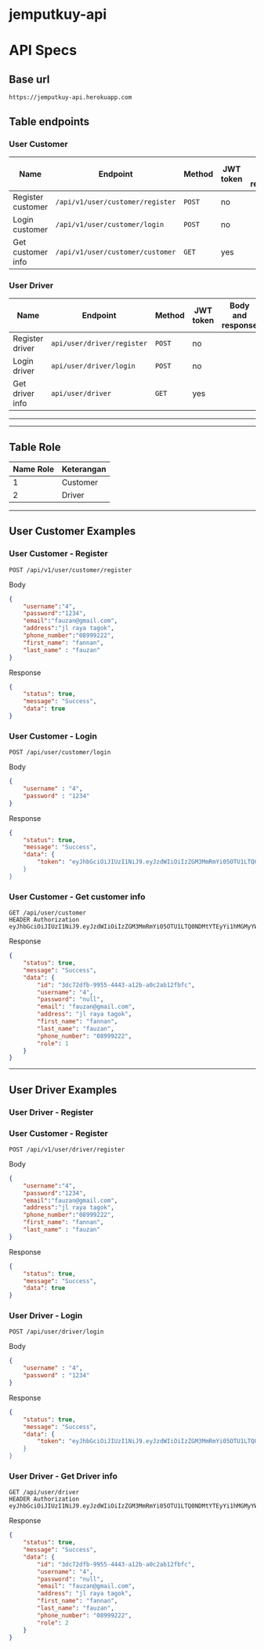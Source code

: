 # jemputkuy-api

# API Specs

## Base url

```
https://jemputkuy-api.herokuapp.com
```

## Table endpoints
### User Customer

| Name              | Endpoint                     | Method   | JWT token | Body and response                             |
|-------------------|------------------------------|----------|-----------|-----------------------------------------------|
| Register customer | `/api/v1/user/customer/register` | `POST`   | no        |           |
| Login customer    | `/api/v1/user/customer/login`    | `POST`   | no        |              |
| Get customer info | `/api/v1/user/customer/customer`          | `GET`    | yes       |  |

### User Driver

| Name            | Endpoint                   | Method   | JWT token | Body and response                         |
|-----------------|----------------------------|----------|-----------|-------------------------------------------|
| Register driver | `api/user/driver/register` | `POST`   | no        |         |
| Login driver    | `api/user/driver/login`    | `POST`   | no        |            |
| Get driver info | `api/user/driver`          | `GET`    | yes       |  |

---

---
## Table Role
| Name Role             | Keterangan                     |
|-------------------|------------------------------|
| 1 | Customer |
| 2 | Driver |

---

## User Customer Examples
### User Customer - Register

```
POST /api/v1/user/customer/register
```

Body

```json
{
    "username":"4",
    "password":"1234",
    "email":"fauzan@gmail.com",
    "address":"jl raya tagok",
    "phone_number":"08999222",
    "first_name": "fannan",
    "last_name" : "fauzan"
}
```

Response

```json
{
    "status": true,
    "message": "Success",
    "data": true
}
```

### User Customer - Login

```
POST /api/user/customer/login
```

Body

```json
{
    "username" : "4",
    "password" : "1234"
}
```

Response

```json
{
    "status": true,
    "message": "Success",
    "data": {
        "token": "eyJhbGciOiJIUzI1NiJ9.eyJzdWIiOiIzZGM3MmRmYi05OTU1LTQ0NDMtYTEyYi1hMGMyYWIxMmZiZmMiLCJhdXRoIjpbIjQiXSwiZXhwIjoxNjU2Njk3NDk2fQ.nA....
    }
}
```

### User Customer - Get customer info

```
GET /api/user/customer
HEADER Authorization eyJhbGciOiJIUzI1NiJ9.eyJzdWIiOiIzZGM3MmRmYi05OTU1LTQ0NDMtYTEyYi1hMGMyYWIxMmZiZmMiLCJhdXRoIjpbIjQiXSwiZXhwIjoxNjU2Njk3NDk2fQ.nA....
```

Response

```json
{
    "status": true,
    "message": "Success",
    "data": {
        "id": "3dc72dfb-9955-4443-a12b-a0c2ab12fbfc",
        "username": "4",
        "password": "null",
        "email": "fauzan@gmail.com",
        "address": "jl raya tagok",
        "first_name": "fannan",
        "last_name": "fauzan",
        "phone_number": "08999222",
        "role": 1
    }
}
```

---

## User Driver Examples
### User Driver - Register
### User Customer - Register

```
POST /api/v1/user/driver/register
```

Body

```json
{
    "username":"4",
    "password":"1234",
    "email":"fauzan@gmail.com",
    "address":"jl raya tagok",
    "phone_number":"08999222",
    "first_name": "fannan",
    "last_name" : "fauzan"
}
```

Response

```json
{
    "status": true,
    "message": "Success",
    "data": true
}
```

### User Driver - Login

```
POST /api/user/driver/login
```

Body

```json
{
    "username" : "4",
    "password" : "1234"
}
```

Response

```json
{
    "status": true,
    "message": "Success",
    "data": {
        "token": "eyJhbGciOiJIUzI1NiJ9.eyJzdWIiOiIzZGM3MmRmYi05OTU1LTQ0NDMtYTEyYi1hMGMyYWIxMmZiZmMiLCJhdXRoIjpbIjQiXSwiZXhwIjoxNjU2Njk3NDk2fQ.nA....
    }
}
```

### User Driver - Get Driver info

```
GET /api/user/driver
HEADER Authorization eyJhbGciOiJIUzI1NiJ9.eyJzdWIiOiIzZGM3MmRmYi05OTU1LTQ0NDMtYTEyYi1hMGMyYWIxMmZiZmMiLCJhdXRoIjpbIjQiXSwiZXhwIjoxNjU2Njk3NDk2fQ.nA....
```

Response

```json
{
    "status": true,
    "message": "Success",
    "data": {
        "id": "3dc72dfb-9955-4443-a12b-a0c2ab12fbfc",
        "username": "4",
        "password": "null",
        "email": "fauzan@gmail.com",
        "address": "jl raya tagok",
        "first_name": "fannan",
        "last_name": "fauzan",
        "phone_number": "08999222",
        "role": 2
    }
}
```
